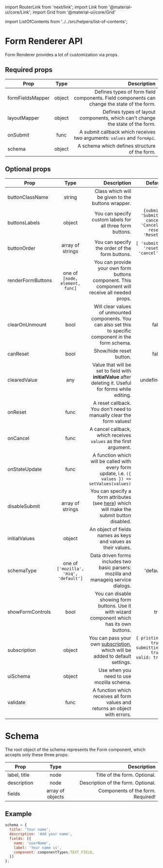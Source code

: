 import RouterLink from 'next/link';
import Link from '@material-ui/core/Link';
import Grid from '@material-ui/core/Grid'

import ListOfContents from '../../src/helpers/list-of-contents';

<Grid container item>
<Grid item xs={12} md={10}>

# Form Renderer API

Form Renderer provides a lot of customization via props.


## Required props

|Prop|Type|Description|
|----|:--:|----------:|
|<RouterLink href="/renderer/component-mapping"><Link>formFieldsMapper</Link></RouterLink>|object|Defines types of form field components. Field components can change the state of the form.|
|<RouterLink href="/renderer/component-mapping"><Link>layoutMapper</Link></RouterLink>|object|Defines types of layout components, which can't change the state of the form.|
|onSubmit|func|A submit callback which receives two arguments: `values` and `formApi`.|
|schema|object|A schema which defines structure of the form.|

## Optional props

|Prop|Type|Description|Default|
|----|:--:|----------:|------:|
|buttonClassName|string|Class which will be given to the buttons wrapper.|{ }|
|buttonsLabels|object|You can specify custom labels for all three form buttons.|`{submit: 'Submit', cancel: 'Cancel', reset: 'Reset'}`|
|buttonOrder|array of strings|You can specify the order of the form buttons.|`[ 'submit', 'reset', 'cancel' ]`|
|<RouterLink href="/renderer/form-controls"><Link>renderFormButtons</Link></RouterLink>|one of `[node, element, func]`|You can provide your own form buttons component. This component will receive all needed props.||
|<RouterLink href="/renderer/unmounting"><Link>clearOnUnmount</Link></RouterLink>|bool|Will clear values of unmounted components. You can also set this to specific component in the form schema.|false|
|canReset|bool|Show/hide reset button.|false|
|<RouterLink href="/renderer/cleared-value"><Link>clearedValue</Link></RouterLink>|any|Value that will be set to field with **initialValue** after deleting it. Useful for forms while editing.|undefined|
|onReset|func|A reset callback. You don't need to manually clear the form values!||
|onCancel|func|A cancel callback, which receives `values` as the first argument.||
|onStateUpdate|func|A function which will be called with every form update, i.e. `({ values }) => setValues(values)`||
|disableSubmit|array of strings|You can specify a form attributes (see [here](https://final-form.org/docs/final-form/types/FormState)) which will make the submit button disabled. |[ ]|
|initialValues|object|An object of fields names as keys and values as their values.||
|schemaType|one of `['mozilla', 'miq', 'default']`|Data driven forms includes two basic parsers: mozilla and manageiq service dialogs.|'default'|
|showFormControls|bool|You can disable showing form buttons. Use it with wizard component which has its own buttons.|true|
|subscription|object|You can pass your own [subscription](https://final-form.org/docs/react-final-form/types/FormProps#subscription), which will be added to default settings.|`{ pristine: true, submitting: true, valid: true }`|
|uiSchema|object|Use when you need to use mozilla schema.|{ }|
|<RouterLink href="/renderer/validators"><Link>validate</Link></RouterLink>|func|A function which receives all form values and returns an object with errors.||

# Schema

The root object of the schema represents the <RouterLink href="/renderer/component-mapping#formwrapper"><Link>Form</Link></RouterLink> component, which accepts only these three props:

|Prop|Type|Description|
|----|:--:|----------:|
|label, title|node|<RouterLink href="/renderer/component-mapping#title"><Link>Title</Link></RouterLink> of the form. Optional.|
|description|node|<RouterLink href="/renderer/component-mapping#description"><Link>Description</Link></RouterLink> of the form. Optional.|
|fields|array of objects|<RouterLink href="/renderer/component-api"><Link>Components</Link></RouterLink> of the form. Required!|

## Example

```javascript
schema = {
  title: 'Your name',
  description: 'Add your name',
  fields: [{
    name: 'userName',
    label: 'Your name is',
    component: componentTypes.TEXT_FIELD,
  }]
};
```

</Grid>
<Grid item xs={false} md={2}>
  <ListOfContents file="renderer/renderer-api" />
</Grid>
</Grid>

